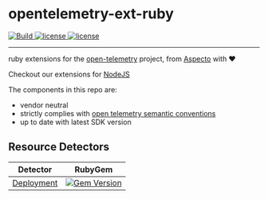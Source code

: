 # opentelemetry-ext-ruby

<p>
    <a href="https://github.com/aspecto-io/opentelemetry-ext-ruby/actions?query=workflow%3ABuild">
        <img alt="Build" src="https://github.com/aspecto-io/opentelemetry-ext-js/workflows/Build/badge.svg">
    </a>
    <a href="https://github.com/aspecto-io/opentelemetry-ext-ruby/blob/master/LICENSE">
        <img alt="license" src="https://img.shields.io/badge/license-Apache_2.0-green.svg?">
    </a>    
        <a href="http://makeapullrequest.com">
        <img alt="license" src="https://img.shields.io/badge/PRs-welcome-brightgreen.svg">
    </a>    
</p>

---

ruby extensions for the [open-telemetry](https://opentelemetry.io/) project, from [Aspecto](https://www.aspecto.io/) with :heart:

Checkout our extensions for [NodeJS](https://github.com/aspecto-io/opentelemetry-ext-js)

The components in this repo are:

- vendor neutral
- strictly complies with [open telemetry semantic conventions](https://github.com/open-telemetry/opentelemetry-specification/tree/master/specification/trace/semantic_conventions)
- up to date with latest SDK version

## Resource Detectors

| Detector                                      | RubyGem                                                                                                                                                        |
| --------------------------------------------- | -------------------------------------------------------------------------------------------------------------------------------------------------------------- |
| [Deployment](./resource_detectors/deployment) | [![Gem Version](https://badge.fury.io/rb/opentelemetry-resource-detector-deployment.svg)](https://badge.fury.io/rb/opentelemetry-resource-detector-deployment) |
